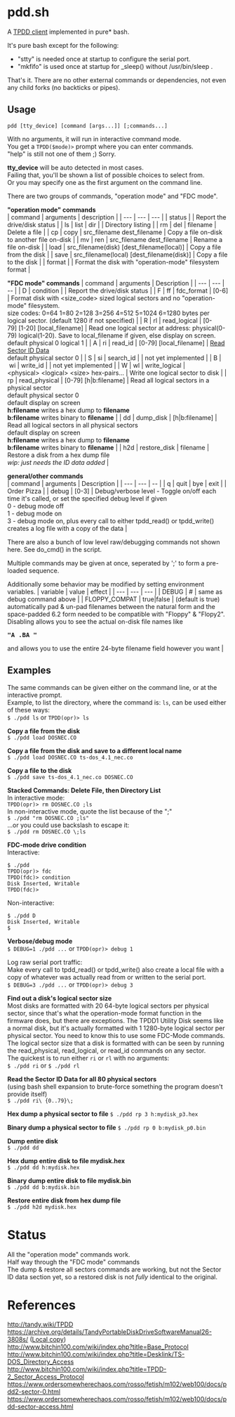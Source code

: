 # pdd.sh

A [TPDD client](http://tandy.wiki/TPDD_client) implemented in pure\* bash.

It's pure bash except for the following:  
* "stty" is needed once at startup to configure the serial port.  
* "mkfifo" is used once at startup for _sleep() without /usr/bin/sleep .  

That's it. There are no other external commands or dependencies, not even any child forks (no backticks or pipes).

## Usage
```pdd [tty_device] [command [args...]] [;commands...]```

With no arguments, it will run in interactive command mode.  
You get a ```TPDD($mode)>``` prompt where you can enter commands.  
"help" is still not one of them ;) Sorry.

**tty_device** will be auto detected in most cases.  
Failing that, you'll be shown a list of possible choices to select from.  
Or you may specify one as the first argument on the command line.  

There are two groups of commands, "operation mode" and "FDC mode".  

**"operation mode" commands**  
| command | arguments | description |
| --- | --- | --- |
| status | | Report the drive/disk status |
| ls&#160;\|&#160;list&#160;\|&#160;dir | | Directory listing |
| rm&#160;\|&#160;del | filename | Delete a file |
| cp&#160;\|&#160;copy | src_filename&#160;dest_filename | Copy a file on-disk to another file on-disk |
| mv&#160;\|&#160;ren | src_filename&#160;dest_filename | Rename a file on-disk |
| load | src_filename(disk)&#160;\[dest_filename(local)\] | Copy a file from the disk |
| save | src_filename(local)&#160;\[dest_filename(disk)\] | Copy a file to the disk |
| format | | Format the disk with "operation-mode" filesystem format |

**"FDC mode" commands**
| command | arguments | Description |
| --- | --- | -- |
| D&#160;\|&#160;condition | | Report the drive/disk status |
| F&#160;\|&#160;ff&#160;\|&#160;fdc_format | \[0-6\] | Format disk with <size_code> sized logical sectors and no "operation-mode" filesystem.<br>size codes: 0=64 1=80 2=128 3=256 4=512 5=1024 6=1280 bytes per logical sector. (default 1280 if not specified) |
| R&#160;\|&#160;rl&#160;\|&#160;read_logical | \[0-79\]&#160;\[1-20\]&#160;\[local_filename\] | Read one logical sector at address: physical(0-79) logical(1-20). Save to local_filename if given, else display on screen.<br>default physical 0 logical 1 |
| A&#160;\|&#160;ri&#160;\|&#160;read_id | \[0-79\]&#160;\[local_filename\] | [Read Sector ID Data](notes.md#sector-id-section)<br>default physical sector 0 |
| S&#160;\|&#160;si&#160;\|&#160;search_id | | not yet implemented |
| B&#160;\|&#160;wi&#160;\|&#160;write_id | | not yet implemented |
| W&#160;\|&#160;wl&#160;\|&#160;write_logical | \<physical\>&#160;\<logical\>&#160;\<size\>&#160;hex-pairs... | Write one logical sector to disk |
| rp&#160;\|&#160;read_physical | \[0-79\] \[h\|b:filename\] | Read all logical sectors in a physical sector<br>default physical sector 0<br>default display on screen<br>**h:filename** writes a hex dump to **filename**<br>**b:filename** writes binary to **filename** |
| dd&#160;\|&#160;dump_disk | \[h\|b:filename\] | Read all logical sectors in all physical sectors<br>default display on screen<br>**h:filename** writes a hex dump to **filename**<br>**b:filename** writes binary to **filename** |
| h2d&#160;\|&#160;restore_disk | filename | Restore a disk from a hex dump file<br>*wip: just needs the ID data added* |

**general/other commands**  
| command | arguments | Description |
| --- | --- | -- |
| q&#160;\|&#160;quit \| bye \| exit | | Order Pizza |
| debug | \[0-3\] | Debug/verbose level - Toggle on/off each time it's called, or set the specified debug level if given<br>0 - debug mode off<br>1 - debug mode on<br>3 - debug mode on, plus every call to either tpdd_read() or tpdd_write() creates a log file with a copy of the data |

There are also a bunch of low level raw/debugging commands not shown here. See do_cmd() in the script.

Multiple commands may be given at once, seperated by ';' to form a pre-loaded sequence.  

Additionally some behavior may be modified by setting environment variables.
| variable | value | effect |
| --- | --- | --- |
| DEBUG | # | same as debug command above |
| FLOPPY_COMPAT | true\|false | (default is true) automatically pad & un-pad filenames between the natural form and the space-padded 6.2 form needed to be compatible with "Floppy" & "Flopy2". Disabling allows you to see the actual on-disk file names like <pre>**"A     .BA               "**</pre> and allows you to use the entire 24-byte filename field however you want |

## Examples
The same commands can be given either on the command line, or at the interactive prompt.  
Example, to list the directory, where the command is: ```ls```, can be used either of these ways:  
```$ ./pdd ls``` or ```TPDD(opr)> ls```

**Copy a file from the disk**  
```$ ./pdd load DOSNEC.CO```

**Copy a file from the disk and save to a different local name**  
```$ ./pdd load DOSNEC.CO ts-dos_4.1_nec.co```

**Copy a file to the disk**  
```$ ./pdd save ts-dos_4.1_nec.co DOSNEC.CO```

**Stacked Commands: Delete File, then Directory List**  
In interactive mode:  
```TPDD(opr)> rm DOSNEC.CO ;ls```  
In non-interactive mode, quote the list because of the ";"  
```$ ./pdd "rm DOSNEC.CO ;ls"```  
...or you could use backslash to escape it:  
```$ ./pdd rm DOSNEC.CO \;ls```

**FDC-mode drive condition**  
Interactive:  
```
$ ./pdd
TPDD(opr)> fdc
TPDD(fdc)> condition
Disk Inserted, Writable
TPDD(fdc)>
```
Non-interactive:  
```
$ ./pdd D
Disk Inserted, Writable
$ 
```

**Verbose/debug mode**  
```$ DEBUG=1 ./pdd ...``` or ```TPDD(opr)> debug 1```

Log raw serial port traffic:  
Make every call to tpdd_read() or tpdd_write() also create a local file with a copy of whatever was actually read from or written to the serial port.  
```$ DEBUG=3 ./pdd ...``` or ```TPDD(opr)> debug 3```

**Find out a disk's logical sector size**  
Most disks are formatted with 20 64-byte logical sectors per physical sector, since that's what the operation-mode format function in the firmware does, but there are exceptions. The TPDD1 Utility Disk seems like a normal disk, but it's actually formatted with 1 1280-byte logical sector per physical sector. You need to know this to use some FDC-Mode commands.  
The logical sector size that a disk is formatted with can be seen by running the read_physical, read_logical, or read_id commands on any sector.  
The quickest is to run either ```ri``` or ```rl``` with no arguments:  
```$ ./pdd ri``` or ```$ ./pdd rl```

**Read the Sector ID Data for all 80 physical sectors**  
(using bash shell expansion to brute-force something the program doesn't provide itself)  
```$ ./pdd ri\ {0..79}\;```

**Hex dump a physical sector to file**
```$ ./pdd rp 3 h:mydisk_p3.hex```

**Binary dump a physical sector to file**
```$ ./pdd rp 0 b:mydisk_p0.bin```

**Dump entire disk**  
```$ ./pdd dd```

**Hex dump entire disk to file mydisk.hex**  
```$ ./pdd dd h:mydisk.hex```

**Binary dump entire disk to file mydisk.bin**  
```$ ./pdd dd b:mydisk.bin```

**Restore entire disk from hex dump file**  
```$ ./pdd h2d mydisk.hex```

# Status
All the "operation mode" commands work.  
Half way through the "FDC mode" commands  
The dump & restore all sectors commands are working, but not the Sector ID data section yet, so a restored disk is not *fully* identical to the original.

# References
http://tandy.wiki/TPDD  
https://archive.org/details/TandyPortableDiskDriveSoftwareManual26-3808s/ ([Local copy](https://docs.google.com/viewer?url=https://github.com/bkw777/pdd.sh/raw/main/Tandy_Portable_Disk_Drive_Software_Manual_26-3808S.pdf))  
http://www.bitchin100.com/wiki/index.php?title=Base_Protocol  
http://www.bitchin100.com/wiki/index.php?title=Desklink/TS-DOS_Directory_Access  
http://www.bitchin100.com/wiki/index.php?title=TPDD-2_Sector_Access_Protocol  
https://www.ordersomewherechaos.com/rosso/fetish/m102/web100/docs/pdd2-sector-0.html  
https://www.ordersomewherechaos.com/rosso/fetish/m102/web100/docs/pdd-sector-access.html
